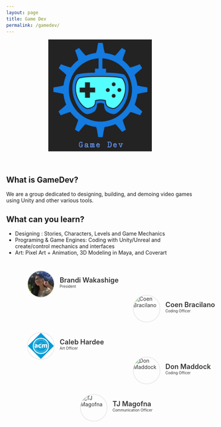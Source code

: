 ```yaml
---
layout: page
title: Game Dev
permalink: /gamedev/
---
```


<center>
	<figure class="full">
	  <img height="300px" src="/assets/img/logos/gamedev.png" title="Game Dev" alt="Game Dev Logo">
	</figure>
</center>
<br>

## What is GameDev?

We are a group dedicated to designing, building, and demoing video games using Unity and other various tools. 

## What can you learn?

- Designing : Stories, Characters, Levels and Game Mechanics
- Programing & Game Engines: Coding with Unity/Unreal and create/control mechanics and interfaces
- Art: Pixel Art + Animation, 3D Modeling in Maya, and Coverart 


<style>
	#officers-container {
		width: 130%;
		max-width: 900px;
		padding: 0 20px;
		box-sizing: border-box;
		margin: auto;
		text-align: center;
	}	
	#officers-container .officer {
		width: 280px;
		height: 100px;
		display: inline-block;
		color: #333;
		text-align: left;
		transition: transform .1s;
	}
	#officers-container .officer img {
		margin: 25px 10px;
		height: 70px;
		width: 70px;
		border: 2px solid #eaeaea;
		display: inline-block;
		border-radius: 50%;
	}
	#officers-container .officer .info {
		display: inline-block;
		vertical-align: top;
		width: 180px;
	}
	#officers-container .officer .info h2 {
		margin: 0;
		padding: 0;
		margin-top: 35px;
		font-weight: 600;
		display: inline-block;
		font-size: 1.3em;
		line-height: 1.8em;
		/* Font-Family Missing */
	}
	#officers-container .officer .info p {
		display: inline-block;
	 	/* Font-Family Missing */
	 	margin: 0;
	 	margin-top: -5px;
	 	font-size: .7em;
	 	vertical-align: top;
	}
</style>

<div id="officers-container">
	<div class="officer">
		<img src="/assets/img/officers/brandi.png" alt="Brandi Wakashige">
		<div class="info">
			<h2>Brandi Wakashige</h2>
			<br>
			<p>President</p>
		</div>
	</div>
	<div class="officer">
		<img src="/assets/img/officers/CoenBracilano.png" alt="Coen Bracilano">
		<div class="info">
			<h2>Coen Bracilano</h2>
			<br>
			<p>Coding Officer</p>
		</div>
	</div>
	<div class="officer">
		<img src="/assets/img/officers/placehold.png" alt="Caleb Hardee">
		<div class="info">
			<h2>Caleb Hardee</h2>
			<br>
			<p>Art Officer</p>
		</div>
	</div>
  <div class="officer">
		<img src="/assets/img/officers/DonMaddock.png" alt="Don Maddock">
		<div class="info">
			<h2>Don Maddock</h2>
			<br>
			<p>Coding Officer</p>
		</div>
	</div>
  <div class="officer">
		<img src="/assets/img/officers/TJMagofna.png" alt="TJ Magofna">
		<div class="info">
			<h2>TJ Magofna</h2>
			<br>
			<p>Communication Officer</p>
		</div>
	</div>
</div>

<br>


